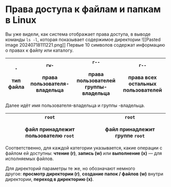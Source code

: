 # Права доступа к файлам и папкам в Linux
Вы уже видели, как система отображает права доступа, в выводе команды `ls -l`, которая показывает содержимое директории
![[Pasted image 20240718111221.png]]
Первые 10 символов содержат информацию о правах к файлу или каталогу.

| `-`<br><br>тип файла | `rw-`<br><br>права пользователя-владельца | `r--`<br><br>права пользователей группы-владельца | `r--`<br><br>права всех остальных пользователей |
| -------------------- | ----------------------------------------- | ------------------------------------------------- | ----------------------------------------------- |
Далее идёт имя пользователя-владельца и группы -владельца.

| `root`<br><br>файл принадлежит пользователю `root` | `root`<br><br>файл принадлежит группе `root` |
| -------------------------------------------------- | -------------------------------------------- |
Соответственно, для каждой категории указывается, какие операции с файлом ей доступны: **чтение (r)**, **запись (w)** или **выполнение (x)** — для исполняемых файлов.

Для директорий параметры те же, но обозначают немного другое: **просмотр директории (r)**, **создание папок / файлов (w)** внутри директории, **переход в директорию (x)**.